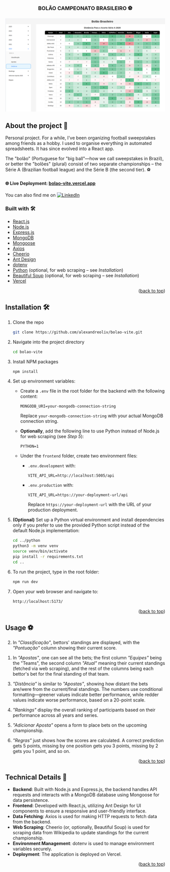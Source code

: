 <div id="top"></div>

<!-- PROJECT SHIELDS -->

<!-- PROJECT NAME AND SCREENSHOT -->
<br />
<div align="center">
  <h3 align="center">BOLÃO CAMPEONATO BRASILEIRO ⚽</h3>
</div>

[![Product Name Screen Shot][product-screenshot]](https://bolao-vite.vercel.app/)

<!-- ABOUT THE PROJECT -->

## About the project 🎯

Personal project. For a while, I've been organizing football sweepstakes among friends as a hobby. I used to organise everything in automated spreadsheets. It has since evolved into a React app.

The "bolão" (Portuguese for "big ball"—how we call sweepstakes in Brazil), or better the "bolões" (plural) consist of two separate championships – the Série A (Brazilian football league) and the Série B (the second tier). ⚽

#### 🌐 Live Deployment: [bolao-vite.vercel.app](https://bolao-vite.vercel.app/)

You can also find me on [![LinkedIn][linkedin-shield]][linkedin-url]

### Built with 🛠️

-   [React.js](https://reactjs.org/)
-   [Node.js](https://nodejs.org/en/)
-   [Express.js](https://expressjs.com/)
-   [MongoDB](https://www.mongodb.com/)
-   [Mongoose](https://mongoosejs.com/)
-   [Axios](https://axios-http.com/)
-   [Cheerio](https://cheerio.js.org/)
-   [Ant Design](https://ant.design/)
-   [dotenv](https://github.com/motdotla/dotenv)
-   [Python](https://www.python.org/) (optional, for web scraping – see <i>Installation</i>)
-   [Beautiful Soup](https://www.crummy.com/software/BeautifulSoup/) (optional, for web scraping – see <i>Installation</i>)
-   [Vercel](https://vercel.com/)

<p align="right">(<a href="#top">back to top</a>)</p>

<!-- INSTALLATION -->

## Installation 🛠️

1. Clone the repo
    ```sh
    git clone https://github.com/alexandreoliv/bolao-vite.git
    ```
2. Navigate into the project directory
    ```sh
    cd bolao-vite
    ```
3. Install NPM packages
    ```sh
    npm install
    ```
4. Set up environment variables:
   - Create a `.env` file in the root folder for the backend with the following content:
     ```plaintext
     MONGODB_URI=your-mongodb-connection-string
     ```
     Replace `your-mongodb-connection-string` with your actual MongoDB connection string.

   - <b>Optionally</b>, add the following line to use Python instead of Node.js for web scraping (see <i>Step 5</i>):
     ```plaintext
     PYTHON=1
     ```

   - Under the `frontend` folder, create two environment files:
     - `.env.development` with:
       ```plaintext
       VITE_API_URL=http://localhost:5005/api
       ```
     - `.env.production` with:
       ```plaintext
       VITE_API_URL=https://your-deployment-url/api
       ```
       Replace `https://your-deployment-url` with the URL of your production deployment.

<p></p>

5. <b>(Optional)</b> Set up a Python virtual environment and install dependencies only if you prefer to use the provided Python script instead of the default Node.js implementation:
    ```sh
    cd ../python
    python3 -m venv venv
    source venv/bin/activate
    pip install -r requirements.txt
    cd ..
    ```

6. To run the project, type in the root folder:
    ```sh
    npm run dev
    ```
7. Open your web browser and navigate to:
    ```sh
    http://localhost:5173/
    ```

<p align="right">(<a href="#top">back to top</a>)</p>

<!-- USAGE EXAMPLES -->

## Usage ⚽

2. In <i>"Classificação"</i>, bettors' standings are displayed, with the <i>"Pontuação"</i> column showing their current score.

<p></p>

1. In <i>"Apostas"</i>, one can see all the bets; the first column <i>"Equipes"</i> being the "Teams", the second column <i>"Atual"</i> meaning their current standings (fetched via web scraping), and the rest of the columns being each bettor's bet for the final standing of that team.

<p></p>

3. <i>"Distância"</i> is similar to <i>"Apostas"</i>, showing how distant the bets are/were from the current/final standings. The numbers use conditional formatting—greener values indicate better performance, while redder values indicate worse performance, based on a 20-point scale.

<p></p>

4. <i>"Rankings"</i> display the overall ranking of participants based on their performance across all years and series.

<p></p>

5. <i>"Adicionar Aposta"</i> opens a form to place bets on the upcoming championship.

<p></p>

6. <i>"Regras"</i> just shows how the scores are calculated. A correct prediction gets 5 points, missing by one position gets you 3 points, missing by 2 gets you 1 point, and so on.

<p align="right">(<a href="#top">back to top</a>)</p>

<!-- TECHNICAL DETAILS -->

## Technical Details 🧩

- **Backend**: Built with Node.js and Express.js, the backend handles API requests and interacts with a MongoDB database using Mongoose for data persistence.
- **Frontend**: Developed with React.js, utilizing Ant Design for UI components to ensure a responsive and user-friendly interface.
- **Data Fetching**: Axios is used for making HTTP requests to fetch data from the backend.
- **Web Scraping**: Cheerio (or, optionally, Beautiful Soup) is used for scraping data from Wikipedia to update standings for the current championship.
- **Environment Management**: dotenv is used to manage environment variables securely.
- **Deployment**: The application is deployed on Vercel.

<p align="right">(<a href="#top">back to top</a>)</p>

<!-- MARKDOWN LINKS & IMAGES -->

[linkedin-shield]: https://img.shields.io/badge/-LinkedIn-black.svg?style=for-the-badge&logo=linkedin&colorB=555
[linkedin-url]: https://linkedin.com/in/alexandre-oliv/
[product-screenshot]: images/screenshot.png
